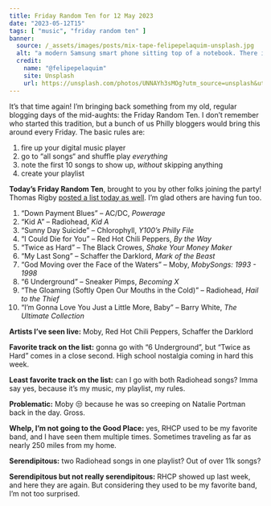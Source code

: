 ```yaml
---
title: Friday Random Ten for 12 May 2023
date: "2023-05-12T15"
tags: [ "music", "friday random ten" ]
banner:
  source: /_assets/images/posts/mix-tape-felipepelaquim-unsplash.jpg
  alt: "a modern Samsung smart phone sitting top of a notebook. There is an image on the phone’s screen that looks like a vintage cassette tape, with a label reading: Mix Tape"
  credit: 
    name: "@felipepelaquim"
    site: Unsplash
    url: https://unsplash.com/photos/UNNAYh3sMOg?utm_source=unsplash&utm_medium=referral&utm_content=creditCopyText
---
```


It’s that time again! I’m bringing back something from my old, regular blogging days of the mid-aughts: the Friday Random Ten. I don’t remember who started this tradition, but a bunch of us Philly bloggers would bring this around every Friday. The basic rules are:

1. fire up your digital music player
1. go to “all songs“ and shuffle play _everything_
1. note the first 10 songs to show up, _without_ skipping anything
1. create your playlist

**Today’s Friday Random Ten**, brought to you by other folks joining the party! Thomas Rigby [posted a list today as well](https://thomasrigby.com/posts/friday-random-10-for-2023-05-12/). I’m glad others are having fun too.

1. “Down Payment Blues” &#8211; AC/DC, _Powerage_
2. “Kid A” &#8211; Radiohead, _Kid A_
3. “Sunny Day Suicide” &#8211; Chlorophyll, _Y100’s Philly File_
4. “I Could Die for You” &#8211; Red Hot Chili Peppers, _By the Way_
5. “Twice as Hard” &#8211; The Black Crowes, _Shake Your Money Maker_
6. “My Last Song” &#8211; Schaffer the Darklord, _Mark of the Beast_
7. “God Moving over the Face of the Waters” &#8211; Moby, _MobySongs: 1993 - 1998_
8. “6 Underground” &#8211; Sneaker Pimps, _Becoming X_
9. “The Gloaming (Softly Open Our Mouths in the Cold)” &#8211; Radiohead, _Hail to the Thief_
10. “I’m Gonna Love You Just a Little More, Baby” &#8211; Barry White, _The Ultimate Collection_

**Artists I’ve seen live:** Moby, Red Hot Chili Peppers, Schaffer the Darklord

**Favorite track on the list:** gonna go with “6 Underground”, but “Twice as Hard” comes in a close second. High school nostalgia coming in hard this week.

**Least favorite track on the list:** can I go with both Radiohead songs? Imma say yes, because it’s my music, my playlist, my rules.

**Problematic:** Moby 😒 because he was so creeping on Natalie Portman back in the day. Gross.

**Whelp, I’m not going to the Good Place:** yes, RHCP used to be my favorite band, and I have seen them multiple times. Sometimes traveling as far as nearly 250 miles from my home.

**Serendipitous:** two Radiohead songs in one playlist? Out of over 11k songs?

**Serendipitous but not really serendipitous:** RHCP showed up last week, and here they are again. But considering they used to be my favorite band, I’m not too surprised.
